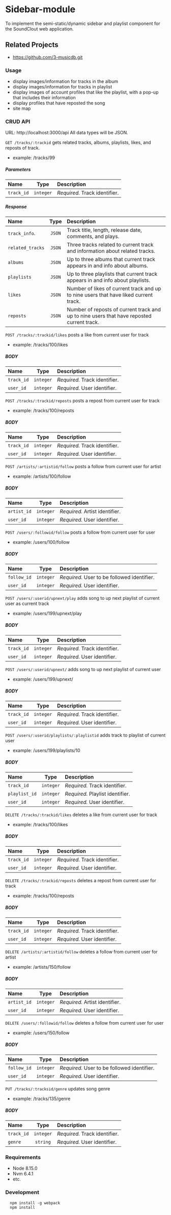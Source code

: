 # Sidebar-module

To implement the semi-static/dynamic sidebar and playlist component for the SoundClout web application.

## Related Projects

 - https://github.com/3-musicdb.git

### Usage

 - display images/information for tracks in the album
 - display images/information for tracks in playlist
 - display images of account profiles that like the playlist, with a pop-up that includes their information
 - display profiles that have reposted the song
 - site map

### CRUD API
URL: http://localhost:3000/api
All data types will be JSON.
 
`GET /tracks/:trackid` gets related tracks, albums, playlists, likes, and reposts of track.

- example: /tracks/99

##### Parameters
   
| Name             | Type          | Description                                                            |
| :--------------- | :-----------: | :--------------------------------------------------------------------- |
| `track_id`       | `integer`     | *Required.* Track identifier.                                          |

##### Response
   
| Name             | Type        | Description                                                                               |
| :--------------- | :---------: | :---------------------------------------------------------------------------------------- |
| `track_info`.    | `JSON`      | Track title, length, release date, comments, and plays.                                   |
| `related_tracks` | `JSON`      | Three tracks related to current track and information about related tracks.               |
| `albums`         | `JSON`      | Up to three albums that current track appears in and info about albums.                   | 
| `playlists`      | `JSON`      | Up to three playlists that current track appears in and info about playlists.             |
| `likes`          | `JSON`      | Number of likes of current track and up to nine users that have liked current track.      |
| `reposts`        | `JSON`      | Number of reposts of current track and up to nine users that have reposted current track. |

`POST /tracks/:trackid/likes` posts a like from current user for track
 
- example:  /tracks/100/likes

##### BODY

| Name             | Type        | Description                                                                               |
| :--------------- | :---------: | :---------------------------------------------------------------------------------------- |
| `track_id`       | `integer`   | *Required.* Track identifier.                                                             |
| `user_id`        | `integer`   | *Required.* User identifier.                                                              |

`POST /tracks/:trackid/reposts` posts a repost from current user for track
 
- example:  /tracks/100/reposts

##### BODY

| Name             | Type        | Description                                                                               |
| :--------------- | :---------: | :---------------------------------------------------------------------------------------- |
| `track_id`       | `integer`   | *Required.* Track identifier.                                                             |
| `user_id`        | `integer`   | *Required.* User identifier.                                                              |

`POST /artists/:artistid/follow` posts a follow from current user for artist
 
- example:  /artists/100/follow

##### BODY

| Name             | Type        | Description                                                                               |
| :--------------- | :---------: | :---------------------------------------------------------------------------------------- |
| `artist_id`      | `integer`   | *Required.* Artist identifier.                                                            |
| `user_id`        | `integer`   | *Required.* User identifier.                                                              |

`POST /users/:followid/follow` posts a follow from current user for user
 
- example:  /users/100/follow

##### BODY

| Name             | Type        | Description                                                                               |
| :--------------- | :---------: | :---------------------------------------------------------------------------------------- |
| `follow_id`      | `integer`   | *Required.* User to be followed identifier.                                               |
| `user_id`        | `integer`   | *Required.* User identifier.                                                              |

`POST /users/:userid/upnext/play` adds song to up next playlist of current user as current track
 
- example:  /users/199/upnext/play

##### BODY

| Name             | Type        | Description                                                                               |
| :--------------- | :---------: | :---------------------------------------------------------------------------------------- |
| `track_id`       | `integer`   | *Required.* Track identifier.                                                             |
| `user_id`        | `integer`   | *Required.* User identifier.                                                              |

`POST /users/:userid/upnext/` adds song to up next playlist of current user
 
- example:  /users/199/upnext/

##### BODY

| Name             | Type        | Description                                                                               |
| :--------------- | :---------: | :---------------------------------------------------------------------------------------- |
| `track_id`       | `integer`   | *Required.* Track identifier.                                                             |
| `user_id`        | `integer`   | *Required.* User identifier.                                                              |

`POST /users/:userid/playlists/:playlistid` adds track to playlist of current user
 
- example:  /users/199/playlists/10

##### BODY

| Name             | Type        | Description                                                                               |
| :--------------- | :---------: | :---------------------------------------------------------------------------------------- |
| `track_id`       | `integer`   | *Required.* Track identifier.                                                             |
| `playlist_id`    | `integer`   | *Required.* Playlist identifier.                                                          |
| `user_id`        | `integer`   | *Required.* User identifier.                                                              |

`DELETE /tracks/:trackid/likes` deletes a like from current user for track
 
- example:  /tracks/100/likes

##### BODY

| Name             | Type        | Description                                                                               |
| :--------------- | :---------: | :---------------------------------------------------------------------------------------- |
| `track_id`       | `integer`   | *Required.* Track identifier.                                                             |
| `user_id`        | `integer`   | *Required.* User identifier.                                                              |

`DELETE /tracks/:trackid/reposts` deletes a repost from current user for track
 
- example:  /tracks/100/reposts

##### BODY

| Name             | Type        | Description                                                                               |
| :--------------- | :---------: | :---------------------------------------------------------------------------------------- |
| `track_id`       | `integer`   | *Required.* Track identifier.                                                             |
| `user_id`        | `integer`   | *Required.* User identifier.                                                              |

`DELETE /artists/:artistid/follow` deletes a follow from current user for artist
 
- example:  /artists/150/follow

##### BODY

| Name             | Type        | Description                                                                               |
| :--------------- | :---------: | :---------------------------------------------------------------------------------------- |
| `artist_id`      | `integer`   | *Required.* Artist identifier.                                                           |
| `user_id`        | `integer`   | *Required.* User identifier.                                                              |

`DELETE /users/:followid/follow` deletes a follow from current user for user
 
- example:  /users/150/follow

##### BODY

| Name             | Type        | Description                                                                               |
| :--------------- | :---------: | :---------------------------------------------------------------------------------------- |
| `follow_id`      | `integer`   | *Required.* User to be followed identifier.                                               |
| `user_id`        | `integer`   | *Required.* User identifier.                                                              |

`PUT /tracks/:tracksid/genre` updates song genre
 
- example:  /tracks/135/genre

##### BODY

| Name             | Type        | Description                                                                               |
| :--------------- | :---------: | :---------------------------------------------------------------------------------------- |
| `track_id`       | `integer`   | *Required.* Track identifier.                                                             |
| `genre`          | `string`    | *Required.* User identifier.                                                              |


### Requirements

 - Node 8.15.0
 - Nvm 6.4.1
 - etc.
 
### Development
```ah
  npm install -g webpack
  npm install
```
